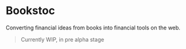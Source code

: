 # Bookstoc

Converting financial ideas from books into financial tools on the web.

> Currently WIP, in pre alpha stage